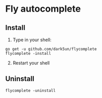 # Fly autocomplete

## Install

1. Type in your shell:
```
go get -u github.com/dark5un/flycomplete
flycomplete -install
```

2. Restart your shell

## Uninstall

```
flycomplete -uninstall
```
